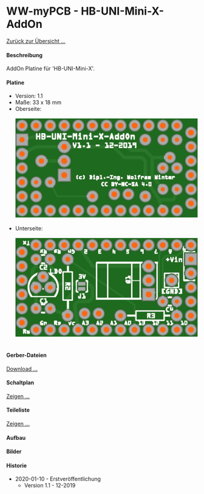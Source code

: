 # WW-myPCB - HB-UNI-Mini-X-AddOn

[Zurück zur Übersicht ...](../README.md)

#### Beschreibung

AddOn Platine für 'HB-UNI-Mini-X'.

#### Platine
- Version: 1.1
- Maße: 33 x 18 mm
- Oberseite:
  <br><br>
![WW-myPCB - HB-UNI-Mini-X-AddOn - Top](./img/PCB_HB-UNI-Mini-X-AddOn_1.1_Top.jpg "HB-UNI-Mini-X-AddOn - Top")
<br><br>
- Unterseite:
  <br><br>
![WW-myPCB - HB-UNI-Mini-X-AddOn - Bottom](./img/PCB_HB-UNI-Mini-X-AddOn_1.1_Bottom.jpg "HB-UNI-Mini-X-AddOn - Bottom")
<br><br>

#### Gerber-Dateien
[Download ...](./bin/Gerber_HB-UNI-Mini-X-AddOn_1.1.zip)

#### Schaltplan
[Zeigen ...](./bin/HB-UNI-Mini-X-AddOn_1.1.pdf)

#### Teileliste
[Zeigen ...](./bin/HB-UNI-Mini-X-AddOn_1.1_Teileliste.txt)

#### Aufbau

#### Bilder

#### Historie
- 2020-01-10 - Erstveröffentlichung
  - Version 1.1 - 12-2019
